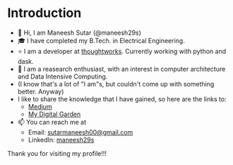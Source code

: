 # Introduction
- 👋 Hi, I am Maneesh Sutar (@maneesh29s) 
- 🎓 I have completed my B.Tech. in Electrical Engineering. 
- ⭐ I am a developer at [thoughtworks](https://www.thoughtworks.com/en-in). Currently working with python and dask.
- 💞️ I am a reasearch enthusiast, with an interest in computer architecture and Data Intensive Computing.
- (I know that's a lot of "I am"s, but couldn't come up with something better. Anyway)
- I like to share the knowledge that I have gained, so here are the links to:
  - [Medium](https://medium.com/@maneesh29s)
  - [My Digital Garden](https://maneesh29s.github.io/digital-garden-publish/)
- 📫 You can reach me at
  - Email: sutarmaneesh00@gmail.com
  - LinkedIn: [maneesh29s](https://www.linkedin.com/in/maneesh29s)

Thank you for visiting my profile!!! <br />


<!---
maneesh29s/maneesh29s is a ✨ special ✨ repository because its `README.md` (this file) appears on your GitHub profile.
You can click the Preview link to take a look at your changes.
--->
